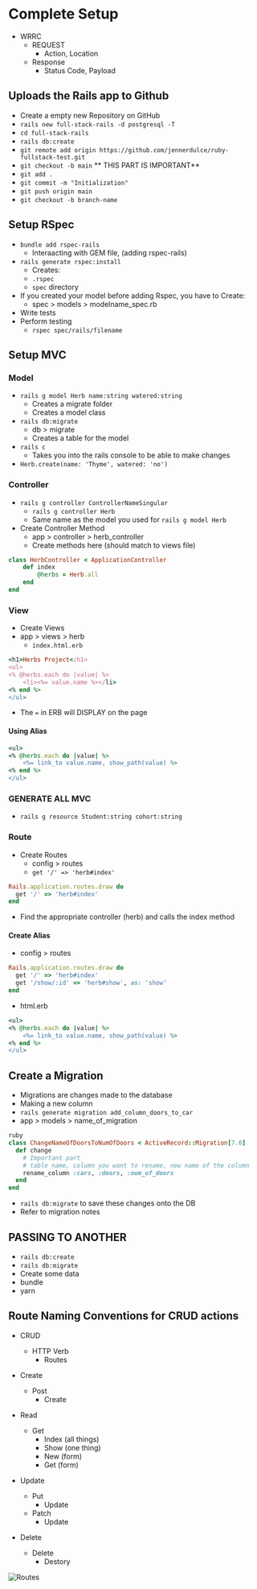 # Complete Setup

- WRRC
    - REQUEST
        - Action, Location
    - Response
        - Status Code, Payload

## Uploads the Rails app to Github

- Create a empty new Repository on GitHub
- `rails new full-stack-rails -d postgresql -T`
- `cd full-stack-rails`
- `rails db:create`
- `git remote add origin https://github.com/jennerdulce/ruby-fullstack-test.git`
- `git checkout -b main`  ** THIS PART IS IMPORTANT**
- `git add .`
- `git commit -m "Initialization"`
- `git push origin main`
- `git checkout -b branch-name`

## Setup RSpec

- `bundle add rspec-rails`
    - Interaacting with GEM file, (adding rspec-rails)
- `rails generate rspec:install`
    - Creates:
    - `.rspec`
    - `spec` directory
- If you created your model before adding Rspec, you have to Create:
    - spec > models > modelname_spec.rb
- Write tests
- Perform testing
    - `rspec spec/rails/filename`

## Setup MVC

### Model

- `rails g model Herb name:string watered:string`
    - Creates a migrate folder
    - Creates a model class
- `rails db:migrate`
    - db > migrate
    - Creates a table for the model
- `rails c`
    - Takes you into the rails console to be able to make changes
- `Herb.create(name: 'Thyme', watered: 'no')`

### Controller

- `rails g controller ControllerNameSingular`
    - `rails g controller Herb`
    - Same name as the model you used for `rails g model Herb`
- Create Controller Method
    - app > controller > herb_controller
     - Create methods here (should match to views file)

```ruby
class HerbController < ApplicationController
    def index
        @herbs = Herb.all
    end
end
```

### View

- Create Views
- app > views > herb
    - `index.html.erb`

```ruby
<h1>Herbs Project</h1>
<ul>
<% @herbs.each do |value| %>
    <li><%= value.name %></li>
<% end %>
</ul>

```
- The `=` in ERB will DISPLAY on the page

#### Using Alias

```ruby
<ul>
<% @herbs.each do |value| %>
    <%= link_to value.name, show_path(value) %>
<% end %>
</ul>
```

### GENERATE ALL MVC

- `rails g resource Student:string cohort:string`

### Route

- Create Routes
    - config > routes
    - `get '/' => 'herb#index'`

```ruby
Rails.application.routes.draw do
  get '/' => 'herb#index'
end
```
- Find the appropriate controller (herb) and calls the index method

#### Create Alias

- config > routes
```ruby
Rails.application.routes.draw do
  get '/' => 'herb#index'
  get '/show/:id' => 'herb#show', as: 'show'
end
```

- html.erb
```ruby
<ul>
<% @herbs.each do |value| %>
    <%= link_to value.name, show_path(value) %>
<% end %>
</ul>
```

## Create a Migration

- Migrations are changes made to the database
- Making a new column
- `rails generate migration add_column_doors_to_car`
-  app > models > name_of_migration

```ruby
ruby
class ChangeNameOfDoorsToNumOfDoors < ActiveRecord::Migration[7.0]
  def change
    # Important part
    # table name, column you want to rename, new name of the column
    rename_column :cars, :doors, :num_of_doors
  end
end
```
- `rails db:migrate` to save these changes onto the DB
- Refer to migration notes

## PASSING TO ANOTHER

- `rails db:create`
- `rails db:migrate`
- Create some data
- bundle
- yarn

## Route Naming Conventions for CRUD actions

- CRUD
    - HTTP Verb
        - Routes

- Create
    - Post
        - Create
- Read
    - Get
        - Index (all things)
        - Show (one thing)
        - New (form)
        - Get (form)
- Update
    - Put
        - Update
    - Patch
        - Update
- Delete
    - Delete
        - Destory

![Routes](./routes.png)